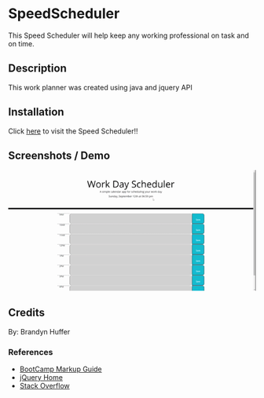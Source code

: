# SpeedScheduler

This Speed Scheduler will help keep any working professional on task and on time.

## Description

This work planner was created using java and jquery API

## Installation

Click [here]() to visit the Speed Scheduler!!

## Screenshots / Demo
![Screenshot](./Develop/Work%20Day%20Scheduler.gif)

## Credits

By: Brandyn Huffer

### References

* [BootCamp Markup Guide](https://coding-boot-camp.github.io/full-stack/github/professional-readme-guide)
* [jQuery Home](https://api.jquery.com/)
* [Stack Overflow](https://stackoverflow.com/questions/16171300/jquery-to-loop-through-table-rows-and-cells-where-checkob-is-checked-concatena)

